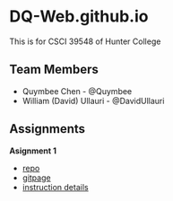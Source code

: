 # DQ-Web.github.io
This is for CSCI 39548 of Hunter College


## Team Members
- Quymbee Chen - @Quymbee
- William (David) Ullauri - @DavidUllauri

## Assignments

**Asignment 1**
- [repo](https://github.com/DQ-Web/assignment1)
- [gitpage](https://dq-web.github.io/assignment1/index.html)
- [instruction details](https://mtlynch3.github.io/WebDevSu21/#assignment-1)
